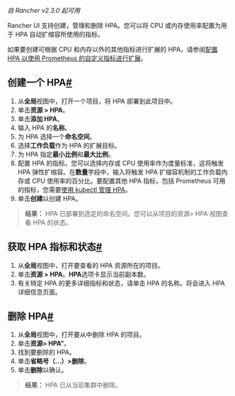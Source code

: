 _自 Rancher v2.3.0 起可用_

Rancher UI 支持创建，管理和删除 HPA。您可以将 CPU 或内存使用率配置为用于 HPA 自动扩缩容所使用的指标。

如果要创建可根据 CPU 和内存以外的其他指标进行扩展的 HPA，请参阅[配置 HPA 以使用 Prometheus 的自定义指标进行扩展](https://docs.rancher.cn/docs/rancher2.5/k8s-in-rancher/horitzontal-pod-autoscaler/manage-hpa-with-kubectl/_index)。

## 创建一个 HPA[#](https://docs.rancher.cn/docs/rancher2.5/k8s-in-rancher/horitzontal-pod-autoscaler/manage-hpa-with-rancher-ui/_index#%E5%88%9B%E5%BB%BA%E4%B8%80%E4%B8%AA-hpa "Direct link to heading")

1. 从**全局**视图中，打开一个项目，将 HPA 部署到此项目中。
2. 单击**资源 > HPA**。
3. 单击**添加 HPA**。
4. 输入 HPA 的**名称**。
5. 为 HPA 选择一个**命名空间**。
6. 选择**工作负载**作为 HPA 的扩展目标。
7. 为 HPA 指定**最小比例**和**最大比例**。
8. 配置 HPA 的指标。您可以选择内存或 CPU 使用率作为度量标准，这将触发 HPA 弹性扩缩容。在**数量**字段中，输入将触发 HPA 扩缩容机制的工作负载内存或 CPU 使用率的百分比。要配置其他 HPA 指标，包括 Prometheus 可用的指标，您需要[使用 kubectl 管理 HPA](https://docs.rancher.cn/docs/rancher2.5/k8s-in-rancher/horitzontal-pod-autoscaler/manage-hpa-with-kubectl/_index)。
9. 单击**创建**以创建 HPA。

> **结果：** HPA 已部署到选定的命名空间。您可以从项目的资源> HPA 视图查看 HPA 的状态。

## 获取 HPA 指标和状态[#](https://docs.rancher.cn/docs/rancher2.5/k8s-in-rancher/horitzontal-pod-autoscaler/manage-hpa-with-rancher-ui/_index#%E8%8E%B7%E5%8F%96-hpa-%E6%8C%87%E6%A0%87%E5%92%8C%E7%8A%B6%E6%80%81 "Direct link to heading")

1. 从**全局**视图中，打开要查看的 HPA 资源所在的项目。
2. 单击**资源 > HPA**。**HPA**选项卡显示当前副本数。
3. 有关特定 HPA 的更多详细指标和状态，请单击 HPA 的名称。将会进入 HPA 详细信息页面。

## 删除 HPA[#](https://docs.rancher.cn/docs/rancher2.5/k8s-in-rancher/horitzontal-pod-autoscaler/manage-hpa-with-rancher-ui/_index#%E5%88%A0%E9%99%A4-hpa "Direct link to heading")

1. 从**全局**视图中，打开要从中删除 HPA 的项目。
2. 单击**资源> HPA”**。
3. 找到要删除的 HPA。
4. 单击**省略号（...）>删除**。
5. 单击**删除**以确认。

> **结果：** HPA 已从当前集群中删除。